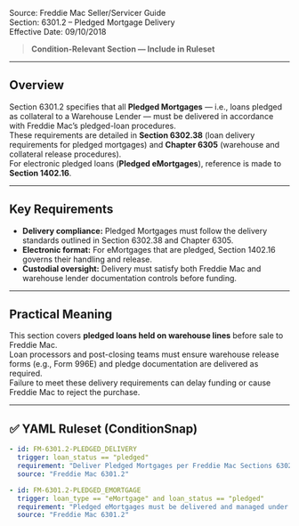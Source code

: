 Source: Freddie Mac Seller/Servicer Guide  
Section: 6301.2 – Pledged Mortgage Delivery  
Effective Date: 09/10/2018  

> **Condition-Relevant Section — Include in Ruleset**

---

## Overview
Section 6301.2 specifies that all **Pledged Mortgages** — i.e., loans pledged as collateral to a Warehouse Lender — must be delivered in accordance with Freddie Mac’s pledged-loan procedures.  
These requirements are detailed in **Section 6302.38** (loan delivery requirements for pledged mortgages) and **Chapter 6305** (warehouse and collateral release procedures).  
For electronic pledged loans (**Pledged eMortgages**), reference is made to **Section 1402.16**.

---

## Key Requirements
- **Delivery compliance:** Pledged Mortgages must follow the delivery standards outlined in Section 6302.38 and Chapter 6305.  
- **Electronic format:** For eMortgages that are pledged, Section 1402.16 governs their handling and release.  
- **Custodial oversight:** Delivery must satisfy both Freddie Mac and warehouse lender documentation controls before funding.  

---

## Practical Meaning
This section covers **pledged loans held on warehouse lines** before sale to Freddie Mac.  
Loan processors and post-closing teams must ensure warehouse release forms (e.g., Form 996E) and pledge documentation are delivered as required.  
Failure to meet these delivery requirements can delay funding or cause Freddie Mac to reject the purchase.

---

## ✅ YAML Ruleset (ConditionSnap)
```yaml
- id: FM-6301.2-PLEDGED_DELIVERY
  trigger: loan_status == "pledged"
  requirement: "Deliver Pledged Mortgages per Freddie Mac Sections 6302.38 and 6305, following all pledged loan documentation requirements."
  source: "Freddie Mac 6301.2"

- id: FM-6301.2-PLEDGED_EMORTGAGE
  trigger: loan_type == "eMortgage" and loan_status == "pledged"
  requirement: "Pledged eMortgages must be delivered and managed under the standards of Section 1402.16."
  source: "Freddie Mac 6301.2"
